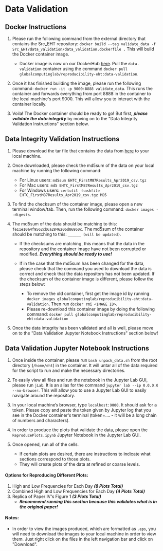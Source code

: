 # Data Validation

## Docker Instructions
1. Please run the following command from the external directory that contains the Src_EHT repository: `docker build --tag validate_data -f Src_EHT/data_validation/data_validation.dockerfile .` This will build the Docker container image.
   * Docker image is now on our DockerHub [here](https://hub.docker.com/r/globalcomputinglab/reproducibility-eht/tags). Pull the `data-validation` container using the command `docker pull globalcomputinglab/reproducibility-eht:data-validation`.

2. Once it has finished building the image, please run the following command: `docker run -it -p 9000:8888 validate_data`. This runs the container and forwards everything from port 8888 in the container to the local machine's port 9000. This will allow you to interact with the container locally.

3. Voila! The Docker container should be ready to go! But first, **_please validate the data integrity_** by moving on to the "Data Integrity Validation Instructions" section below.


## Data Integrity Validation Instructions

1. Please download the tar file that contains the data from [here](https://datacommons.cyverse.org/browse/iplant/home/shared/commons_repo/curated/EHTC_FirstM87Results_Apr2019/EHTC_FirstM87Results_Apr2019_csv.tgz) to your local machine.

2. Once downloaded, please check the md5sum of the data on your local machine by running the following command: 
   * For Linux users: `md5sum EHTC_FirstM87Results_Apr2019_csv.tgz`
   * For Mac users:  `md5 EHTC_FirstM87Results_Apr2019_csv.tgz`
   * For Windows users: `certutil -hashfile EHTC_FirstM87Results_Apr2019_csv.tgz MD5`

3. To find the checksum of the container image, please open a new terminal window/tab. Then, run the following command: `docker images --digests`. 

4. The md5sum of the data should be matching to this: `fe11e10a4f9562cb6a2846206d86860c`. The md5sum of the container should be matching to this: `______ (will be updated)`. 
   * If the checksums are matching, this means that the data in the repository and the container image have not been corrupted or modified. **_Everything should be ready to use!_**

   * If in the case that the md5sum has been changed for the data, please check that the command you used to download the data is correct and check that the data repository has not been updated. If the checksum of the container image is different, please follow the steps below: 
     * To remove the old container, first get the image id by running `docker images globalcomputinglab/reproducibility-eht:data-validation`. Then run `docker rmi <IMAGE ID>`.
     * Please re-download this container image by doing the following command: `docker pull globalcomputinglab/reproducibility-eht:data-validation`

5. Once the data integrity has been validated and all is well, please move on to the "Data Validation Jupyter Notebook Instructions" section below!


## Data Validation Jupyter Notebook Instructions
1. Once inside the container, please run `bash unpack_data.sh` from the root directory (`/home/eht`) in the container. It will untar all of the data required for the script to run and make the necessary directories.

1. To easily view all files and run the notebook in the Jupyter Lab GUI, please run `jLab`. It is an alias for the command `jupyter lab --ip 0.0.0.0 --no-browser`. This will allow you to use a Jupyter Lab GUI to easily navigate around the repository.

2. In your local machine’s browser, type `localhost:9000`. It should ask for a token. Please copy and paste the token given by Jupyter log that you see in the Docker container's terminal (token=…. - it will be a long chain of numbers and characters).

3. In order to produce the plots that validate the data, please open the `ReproducePlots.ipynb` Jupyter Notebook in the Jupyter Lab GUI. 

4. Once opened, run all of the cells.
   - If certain plots are desired, there are instructions to indicate what sections correspond to those plots. 
   - They will create plots of the data at refined or coarse levels.

#### Options for Reproducing Different Plots:
1. High and Low Frequencies for Each Day _**(8 Plots Total)**_
2. Combined High and Low Frequencies for Each Day _**(4 Plots Total)**_
3. Replica of Paper IV's Figure 1 _**(3 Plots Total)**_
   - _**Recommend running this section because this validates what is in the original paper!**_
   
#### Notes:
* In order to view the images produced, which are formatted as `.eps`, you will need to download the images to your local machine in order to view them. Just right click on the files in the left navigation bar and click on "Download".


